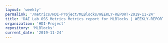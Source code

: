 ```yaml
---
layout: 'weekly'
permalink: '/metrics/HDI-Project/MLBlocks/WEEKLY-REPORT-2019-11-24'
title: 'DAI Lab OSS Metrics Metrics report for MLBlocks | WEEKLY-REPORT-2019-11-24'
organization: 'HDI-Project'
repository: 'MLBlocks'
current_date: '2019-11-24'
---
```


